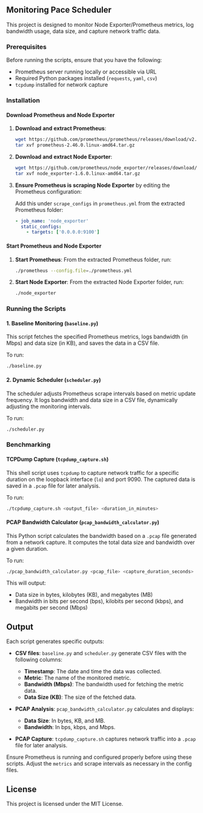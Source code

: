 ## Monitoring Pace Scheduler 

This project is designed to monitor Node Exporter/Prometheus metrics, log bandwidth usage, data size, and capture network traffic data.

### Prerequisites

Before running the scripts, ensure that you have the following:

- Prometheus server running locally or accessible via URL
- Required Python packages installed (`requests`, `yaml`, `csv`)
- `tcpdump` installed for network capture

### Installation


#### Download Prometheus and Node Exporter
1. **Download and extract Prometheus**:
   ```bash
   wget https://github.com/prometheus/prometheus/releases/download/v2.46.0/prometheus-2.46.0.linux-amd64.tar.gz
   tar xvf prometheus-2.46.0.linux-amd64.tar.gz
   ```

2. **Download and extract Node Exporter**:
   ```bash
   wget https://github.com/prometheus/node_exporter/releases/download/v1.6.0/node_exporter-1.6.0.linux-amd64.tar.gz
   tar xvf node_exporter-1.6.0.linux-amd64.tar.gz
   ```
3. **Ensure Prometheus is scraping Node Exporter** by editing the Prometheus configuration:


   Add this under `scrape_configs` in `prometheus.yml` from the extracted Prometheus folder:
   ```yaml
   - job_name: 'node_exporter'
     static_configs:
       - targets: ['0.0.0.0:9100']
   ```

#### Start Prometheus and Node Exporter
1. **Start Prometheus**:
   From the extracted Prometheus folder, run:
   ```bash
   ./prometheus --config.file=./prometheus.yml
   ```

2. **Start Node Exporter**:
   From the extracted Node Exporter folder, run:
   ```bash
   ./node_exporter
   ```





### Running the Scripts

#### 1. Baseline Monitoring (`baseline.py`)

This script fetches the specified Prometheus metrics, logs bandwidth (in Mbps) and data size (in KB), and saves the data in a CSV file.

To run:
```bash
./baseline.py
```

#### 2. Dynamic Scheduler (`scheduler.py`)

The scheduler adjusts Prometheus scrape intervals based on metric update frequency. It logs bandwidth and data size in a CSV file, dynamically adjusting the monitoring intervals.

To run:
```bash
./scheduler.py
```

### Benchmarking

####  TCPDump Capture (`tcpdump_capture.sh`)

This shell script uses `tcpdump` to capture network traffic for a specific duration on the loopback interface (`lo`) and port 9090. The captured data is saved in a `.pcap` file for later analysis.

To run:
```bash
./tcpdump_capture.sh <output_file> <duration_in_minutes>
```
####  PCAP Bandwidth Calculator (`pcap_bandwidth_calculator.py`)

This Python script calculates the bandwidth based on a `.pcap` file generated from a network capture. It computes the total data size and bandwidth over a given duration.

To run:
```bash
./pcap_bandwidth_calculator.py <pcap_file> <capture_duration_seconds>
```



This will output:
- Data size in bytes, kilobytes (KB), and megabytes (MB)
- Bandwidth in bits per second (bps), kilobits per second (kbps), and megabits per second (Mbps)




## Output

Each script generates specific outputs:

- **CSV files**: `baseline.py` and `scheduler.py` generate CSV files with the following columns:
  - **Timestamp**: The date and time the data was collected.
  - **Metric**: The name of the monitored metric.
  - **Bandwidth (Mbps)**: The bandwidth used for fetching the metric data.
  - **Data Size (KB)**: The size of the fetched data.

- **PCAP Analysis**: `pcap_bandwidth_calculator.py` calculates and displays:
  - **Data Size**: In bytes, KB, and MB.
  - **Bandwidth**: In bps, kbps, and Mbps.

- **PCAP Capture**: `tcpdump_capture.sh` captures network traffic into a `.pcap` file for later analysis.

Ensure Prometheus is running and configured properly before using these scripts. Adjust the `metrics` and scrape intervals as necessary in the config files.

## License

This project is licensed under the MIT License.